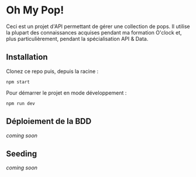 # Oh My Pop!

Ceci est un projet d'API permettant de gérer une collection de pops. Il utilise la plupart des connaissances acquises pendant ma formation O'clock et, plus particulièrement, pendant la spécialisation API & Data.

## Installation

Clonez ce repo puis, depuis la racine :

```shell
npm start
```

Pour démarrer le projet en mode développement :

```shell
npm run dev
```

## Déploiement de la BDD

_coming soon_

## Seeding

_coming soon_
